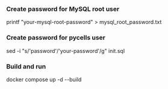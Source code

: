 ### Create password for MySQL root user
printf "your-mysql-root-password" > mysql_root_password.txt

### Create password for pycells user
sed -i "s/'password'/'your-password'/g" init.sql

### Build and run
docker compose up -d --build
